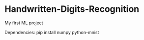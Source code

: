 # Handwritten-Digits-Recognition
My first ML project 

Dependencies:
pip install numpy python-mnist 

